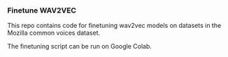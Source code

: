 ### Finetune WAV2VEC

This repo contains code for finetuning wav2vec models on datasets in the Mozilla common voices dataset.

The finetuning script can be run on Google Colab.
